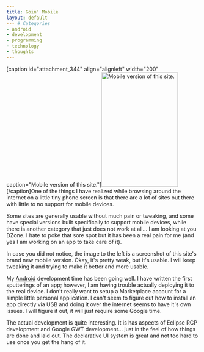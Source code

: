 ```yaml
---
title: Goin' Mobile
layout: default
--- # Categories
- android
- development
- programming
- technology
- thoughts
---
```


[caption id="attachment_344" align="alignleft" width="200" caption="Mobile version of this site."]<a href="http://coffeaelectronica.com/blog/wp-content/uploads/2009/08/site-snap.png"><img src="http://coffeaelectronica.com/blog/wp-content/uploads/2009/08/site-snap-200x300.png" alt="Mobile version of this site." title="site-snap" width="200" height="300" class="size-medium wp-image-344" /></a>[/caption]One of the things I have realized while browsing around the internet on a little tiny phone screen is that there are a lot of sites out there with little to no support for mobile devices.

Some sites are generally usable without much pain or tweaking, and some have special versions built specifically to support mobile devices, while there is another category that just does not work at all... I am looking at you DZone. I hate to poke that sore spot but it has been a real pain for me (and yes I am working on an app to take care of it).

In case you did not notice, the image to the left is a screenshot of this site's brand new mobile version. Okay, it's pretty weak, but it's usable. I will keep tweaking it and trying to make it better and more usable.

My <a href="http://android.com">Android</a> development time has been going well. I have written the first sputterings of an app; however, I am having trouble actually deploying it to the real device. I don't really want to setup a Marketplace account for a simple little personal application. I can't seem to figure out how to install an app directly via USB and doing it over the internet seems to have it's own issues. I will figure it out, it will just require some Google time. 

The actual development is quite interesting. It is has aspects of Eclipse RCP development and Google GWT development... just in the feel of how things are done and laid out. The declarative UI system is great and not too hard to use once you get the hang of it.



